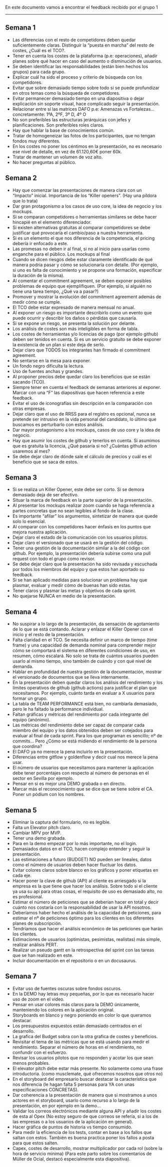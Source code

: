 En este documento vamos a encontrar el feedback recibido por el grupo 1
****
## Semana 1
 + Las diferencias con el resto de competidores deben quedar suficientemente claras. Distinguir la “puesta en marcha” del resto de costes, ¿Cuál es el TCO?.
 + Tener en cuenta los costes de la plataforma (p.e: operaciones), añadir planes sobre qué hacer en caso del aumento o disminución de usuarios.
 + Se deben identificar las responsabilidades (están bien hechos los grupos) para cada grupo.
 + Explicar cuál ha sido el proceso y criterio de búsqueda con los competidores.
 + Evitar que sobre demasiado tiempo sobre todo si se puede profundizar en otros temas como la búsqueda de competidores.
 + Evitar permanecer demasiado tiempo en una diapositiva o dejar explicación sin soporte visual, hace complicado seguir la presentación.
 + Relacionar entre sí las matrices DAFO p.e: Amenazas vs Fortalezas… concretamente: 1ºA, 2ºF, 3º D, 4º O
 + No son preferibles las estructuras jerárquicas con jefes y planificaciones. Son preferibles roles claros.
 + Hay que hablar la base de conocimientos común.
 + Tratar de homogeneizar las fotos de los participantes, que no tengan fondos muy diferentes.
 + En los costes no poner los céntimos en la presentación, no es necesario ese nivel de detalle, en vez de 61.120,60€ poner 60k.
 + Tratar de mantener un volumen de voz alto.
 + No hacer preguntas al público.

## Semana 2
 + Hay que comenzar las presentaciones de manera clara con un “Impacto” inicial. Importancia de los “Killer openers”. (Hay una píldora que lo trata)
 + Dar gran protagonismo a los casos de uso core, la idea de negocio y los mockups.
 + Si se comparan competidores o herramientas similares se debe hacer hincapié en el elemento diferenciador. 
 + Si existen alternativas gratuitas al comparar competidores se debe justificar qué provocaría el cambio/paso a nuestra herramienta.
 + Si es un elemento el que nos diferencia de la competencia, el pricing debería ir enfocado a este.
 + Las promesas no deben ir al final, si no al inicio para usarlas como enganche para el público. Los mockups al final
 + Cuando se dicen riesgos debe estar claramente identificado de qué manera podría pasar y cómo se solucionaría con detalle. (Por ejemplo, si uno es falta de conocimiento y se propone una formación, especificar la duración de la misma).
 + Al comentar el commitment agreement, se deben exponer posibles problemas de equipo que ejemplifiquen. (Por ejemplo, si alguién no tiene una tarea tiempo, ¿Qué va a pasar?)
 + Promover y mostrar la evolución del commitment agreement además de medir cómo se cumple.
 + El TCO debe estar expresado de manera mensual no anual.
 + Al exponer un riesgo es importante describirlo como un evento que puede ocurrir y describir los daños o pérdidas que causaría.
 + Si se expone un riesgo, se presenta la solución por delante.
 + Los análisis de costes son más inteligibles en forma de tabla.
 + Los costes de herramientas y/o licencias de pago (por ejemplo github) deben ser tenidos en cuenta. Si es un servicio gratuito se debe exponer la existencia de un plan si este deja de serlo.
 + Dejar claro que TODOS los integrantes han firmado el commitment agreement.
 + No sentarse en la mesa para exponer.
 + Un fondo negro dificulta la lectura.
 + Uso de fuentes anchas y grandes.
 + Al proponer precios debe quedar claro los beneficios que se están sacando (TCO).
 + Siempre tener en cuenta el feedback de semanas anteriores al exponer. Marcar con una “F” las diapositivas que hacen referencia a este feedback.
 + Evitar el uso de iconografías sin descripción en la comparación con otras empresas.
 + Dejar claro que el uso de RRSS para el registro es opcional, nunca se pretende ser intrusivo en la vida personal del candidato, lo último que buscamos es perturbarlo con estos análisis.
 + Dar mayor protagonismo a los mockups, casos de uso core y la idea de negocio.
 + Hay que asumir los costes de github y tenerlos en cuenta. Si asumimos que es gratuita la licencia, ¿Qué pasaría si no? ¿Cuántas github action usaremos al mes?
 + Se debe dejar claro de dónde sale el cálculo de precios y cuál es el beneficio que se saca de estos.

## Semana 3
 + Si se realiza un Killer Opener, este debe ser corto. Si se demora demasiado deja de ser efectivo.
 + Situar la marca de feedback en la parte superior de la presentación.
 + Al presentar los mockups realizar zoom cuando se haga referencia a partes concretas que no sean legibles al fondo de la clase.
 + Es importante “afilar” los argumentos, sintetizar de manera que quede solo lo esencial.
 + Al comparar con los competidores hacer énfasis en los puntos que mejora nuestra aplicación.
 + Dejar claro el estado de la comunicación con los usuarios pilotos.
 + Dejar claro el versionado que se usará en la gestión del código.
 + Tener una gestión de la documentación similar a la del código con github. Por ejemplo, la presentación debería subirse como una pull request con todo el grupo como revisor.
 + Se debe dejar claro que la presentación ha sido revisada y escuchada por todos los miembros del equipo y que estos han aportado su feedback.
 + Si se han aplicado medidas para solucionar un problema hay que plasmar, evaluar y medir cómo de buenas han sido estas.
 + Tener claros y plasmar las metas y objetivos de cada sprint.
 + No quejarse NUNCA en medio de la presentación.

## Semana 4
+ No suspirar a lo largo de la presentación, da sensación de agotamiento de lo que se está contando.
Aclarar y enlazar el Killer Opener con el inicio y el resto de la presentación.
+ Falta claridad en el TCO. Se necesita definir un marco de tiempo (time frame) y una capacidad de demanda nominal para comprender mejor cómo se comportará el sistema en diferentes condiciones de uso, en resumen, cómo escalará. No solo se trata de cuántos usuarios pueden usarlo al mismo tiempo, sino también de cuándo y con qué nivel de demanda.
+ Hablar en profundidad de nuestra gestión de la documentación, mostrar el versionado de documentos que se lleva internamente.
+ En la presentación deben quedar claros los análisis del rendimiento  y los límites operativos de github (github actions) para justificar el plan que necesitamos. Por ejemplo, cuánto tarda en evaluar a X usuarios para formar un grupo.
+ La tabla de TEAM PERFORMANCE está bien, no cambiarla demasiado, pero le ha faltado la performance individual.
+ Faltan gráficas y métricas del rendimiento por cada integrante del equipo (anónimo). 
+ Las métricas del rendimiento debe ser capaz de comparar cada miembro del equipo y los datos obtenidos deben ser cotejados para evaluar al final de cada sprint. Para los que programan es sencillo; nº de commits… Pero ¿Cómo se está midiendo el rendimiento de la persona que coordina?
+ El DAFO ya no merece la pena incluirlo en la presentación.
+ Diferencias entre gitflow y goldenflow y decir cual nos merece la pena usar.
+ El número de usuarios que necesitamos para mantener la aplicación debe tener porcentajes con respecto al número de personas en el sector en Sevilla por ejemplo.
+ Pensar en si es mejor una DEMO grabada o en directo.
+ Marcar más el reconocimiento que se dice que se tiene sobre el CA. Poner un pódium con los nombres.

## Semana 5
+ Eliminar la captura del formulario, no es legible.
+ Falta un Elevator pitch claro.
+ Cambiar MPV por MVP.
+ Tener una demo grabada.
+ Para en la demo empezar por lo más importante, no el login.
+ Demasiados datos en el TCO, hacen complejo entender y seguir la presentación.
+ Las estimaciones a futuro (BUDGET) NO pueden ser lineales, datos como el número de usuarios deben hacer fluctuar los datos.
+ Evitar colores claros sobre blanco en los gráficos y poner etiquetas en cada eje.
+ Hacer poner  la clave de github (API) al cliente es arriesgado si la empresa es la que tiene que hacer los análisis. Sobre todo si el cliente ya usa su api para otras cosas, el requisito de uso es demasiado alto, no es profesional.
+ Estimar el número de peticiones que se deberían hacer en total y decir cuánto nos costaría con la responsabilidad de usar la API nosotros.
+ Deberíamos haber hecho el análisis de la capacidad de peticiones, para estimar el nº de peticiones óptimo para los clientes en los diferentes planes de subscripción.
+ Tendríamos que hacer el análisis económico de las peticiones que harán los clientes.
+ Estimaciones de usuarios (optimistas, pesimistas, realistas) más simple, realizar análisis PERT.
+ Realizar un pseudo gantt en la retrospectiva del sprint con las tareas que se han realizado en este.
+ Incluir documentación en el repositorio o en un docusaurus.

## Semana 7
+ Evitar uso de fuentes oscuras sobre fondos oscuros.
+ En la DEMO hay letras muy pequeñas, por lo que es necesario hacer uso de zoom en el video.
+ Pensar en usar colores más claros para la DEMO únicamente, manteniendo los colores en la aplicación original.
+ Storyboards en blanco y negro poniendo en color lo que queramos destacar.
+ Los presupuestos expuestos están demasiado centrados en el desarrollo.
+ La grafica del Budget sobra con la otra grafica de costes y beneficios.
+ Revisitar el tema de las métricas que se está usando para medir el rendimiento. Separar el número de horas en el rendimiento, no confundir con el esfuerzo.
+ Revisar los usuarios pilotos que no responden y acotar los que sean menos probables.
+ El elevator pitch debe estar más presente. No solamente como una frase introductoria. (como musclemate, qué ofrecemos nosotros que otros no)
+ En el storyboard del empresario buscar destacar la característica que nos diferencia (le hagan falta 5 personas para YA con unas especificaciones CONCRETAS).
+ Dar coherencia a la presentación de manera que si mostramos a unos actores en el storyboard, usarlo como recurso a lo largo de la presentación, en por ejemplo en la demo…
+ Validar los correos electrónicos mediante alguna API y añadir los costes de esta al Opex (No estoy seguro de que correos se refería, si a los de las empresas o a los usuarios de la aplicación en general).
+ Hacer gráfica de puntos de historia vs tiempo consumido.
+ Para medir la eficiencia de los tests, contar en base a los fallos que saltan con estos. También es buena practica poner los fallos a posta para que estos salten.
+ Capex, costes de desarrollo, mostrar multiplicador por cada rol (sobre la hora de servicio mínima) (Para este parto sobre los comentarios de Müller de Ocial, destacó especialmente esta diapositiva).



